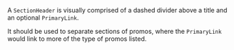 A `SectionHeader` is visually comprised of a dashed divider above a title and an optional `PrimaryLink`.

It should be used to separate sections of promos, where the `PrimaryLink` would link to more of the type of promos listed.
